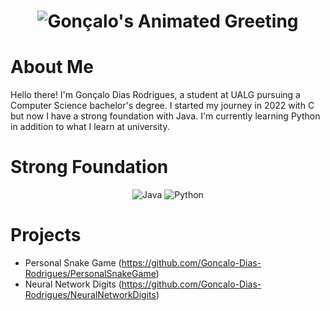 <h1 align="center">
  <img src="https://readme-typing-svg.herokuapp.com/?font=Fira+Code&size=27&pause=1000&color=F70000&center=true&vCenter=true&lines=Gonçalo+Dias+Rodrigues;Welcome+to+my+GitHub!" alt="Gonçalo's Animated Greeting">
</h1>

# About Me

Hello there!
I'm Gonçalo Dias Rodrigues, a student at UALG pursuing a Computer Science bachelor's degree.
I started my journey in 2022 with C but now I have a strong foundation with Java.
I'm currently learning Python in addition to what I learn at university.


# Strong Foundation

<p align="center">
  <img src="https://img.shields.io/badge/Java-ED8B00?style=for-the-badge&logo=java&logoColor=white" alt="Java">
  <img src="https://img.shields.io/badge/Python-3776AB?style=for-the-badge&logo=python&logoColor=white" alt="Python">
</p>

# Projects

- Personal Snake Game (https://github.com/Goncalo-Dias-Rodrigues/PersonalSnakeGame)
- Neural Network Digits (https://github.com/Goncalo-Dias-Rodrigues/NeuralNetworkDigits)
